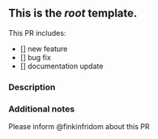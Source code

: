 ## This is the *root* template.

This PR includes:

- [] new feature
- [] bug fix
- [] documentation update

### Description

### Additional notes

Please inform @finkinfridom about this PR

